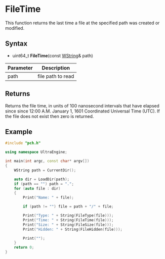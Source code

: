 # FileTime #
This function returns the last time a file at the specified path was created or modified.

## Syntax ##
- uint64_t **FileTime**(const [WString](WString.md)& path)

| Parameter | Description |
| --- | --- |
| path | file path to read |

## Returns ##
Returns the file time, in units of 100 nanosecond intervals that have elapsed since since 12:00 A.M. January 1, 1601 Coordinated Universal Time (UTC). If the file does not exist then zero is returned.

## Example
```c++
#include "pch.h"

using namespace UltraEngine;

int main(int argc, const char* argv[])
{
	WString path = CurrentDir();

	auto dir = LoadDir(path);
	if (path == "") path = ".";
	for (auto file : dir)
	{
		Print("Name: " + file);

		if (path != "") file = path + "/" + file;

		Print("Type: " + String(FileType(file)));
		Print("Time: " + String(FileTime(file)));
		Print("Size: " + String(FileSize(file)));
		Print("Hidden: " + String(FileHidden(file)));

		Print("");
	}
	return 0;
}
```
